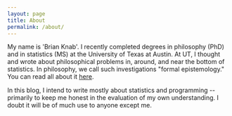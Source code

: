 ```yaml
---
layout: page
title: About
permalink: /about/
---
```



My name is 'Brian Knab'. I recently completed degrees in philosophy (PhD) and in statistics (MS) at the University of Texas at Austin. At UT, I thought and wrote about philosophical problems in, around, and near the bottom of statistics. In philosophy, we call such investigations "formal epistemology."  You can read all about it [here]({{"/assets/Dissertation.pdf"}}).

In this blog, I intend to write mostly about statistics and programming -- primarily to keep me honest in the evaluation of my own understanding. I doubt it will be of much use to anyone except me.

